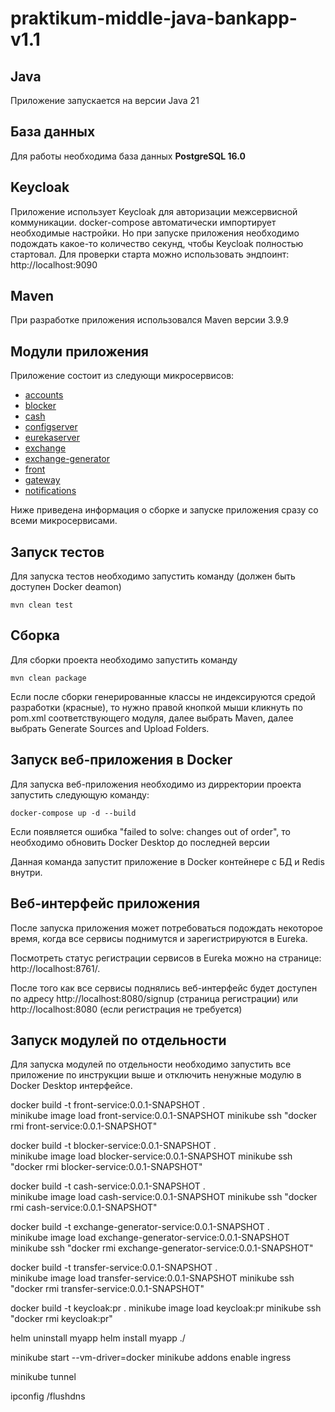 # praktikum-middle-java-bankapp-v1.1

## Java
Приложение запускается на версии Java 21

## База данных
Для работы необходима база данных **PostgreSQL 16.0**

## Keycloak
Приложение использует Keycloak для авторизации межсервисной коммуникации.
docker-compose автоматически импортирует необходимые настройки.
Но при запуске приложения необходимо подождать какое-то количество секунд, чтобы Keycloak полностью стартовал.
Для проверки старта можно использовать эндпоинт: http://localhost:9090

## Maven
При разработке приложения использовался Maven версии 3.9.9

## Модули приложения
Приложение состоит из следующи микросервисов:
 - [accounts](accounts)
 - [blocker](blocker)
 - [cash](cash)
 - [configserver](configserver)
 - [eurekaserver](eurekaserver)
 - [exchange](exchange)
 - [exchange-generator](exchange-generator)
 - [front](front)
 - [gateway](gateway)
 - [notifications](notifications)

Ниже приведена информация о сборке и запуске приложения сразу со всеми микросервисами.

## Запуск тестов
Для запуска тестов необходимо запустить команду (должен быть доступен Docker deamon)
```
mvn clean test
```

## Сборка
Для сборки проекта необходимо запустить команду
```
mvn clean package
```
Если после сборки генерированные классы не индексируются средой разработки (красные), то нужно правой кнопкой мыши кликнуть по pom.xml соответствующего модуля, далее выбрать Maven, далее выбрать Generate Sources and Upload Folders.

## Запуск веб-приложения в Docker
Для запуска веб-приложения необходимо из дирректории проекта запустить следующую команду:

```
docker-compose up -d --build
```
Если появляется ошибка "failed to solve: changes out of order", то необходимо обновить Docker Desktop до последней версии

Данная команда запустит приложение в Docker контейнере с БД и Redis внутри.

## Веб-интерфейс приложения
После запуска приложения может потребоваться подождать некоторое время, когда все сервисы поднимутся и зарегистрируются в Eureka.

Посмотреть статус регистрации сервисов в Eureka можно на странице: http://localhost:8761/.

После того как все сервисы поднялись веб-интерфейс будет доступен по адресу http://localhost:8080/signup (страница регистрации) или http://localhost:8080 (если регистрация не требуется)

## Запуск модулей по отдельности
Для запуска модулей по отдельности необходимо запустить все приложение по инструкции выше и отключить ненужные модулю в Docker Desktop интерфейсе.



docker build -t front-service:0.0.1-SNAPSHOT .   
minikube image load front-service:0.0.1-SNAPSHOT
minikube ssh "docker rmi front-service:0.0.1-SNAPSHOT"

docker build -t blocker-service:0.0.1-SNAPSHOT .   
minikube image load blocker-service:0.0.1-SNAPSHOT
minikube ssh "docker rmi blocker-service:0.0.1-SNAPSHOT"

docker build -t cash-service:0.0.1-SNAPSHOT .   
minikube image load cash-service:0.0.1-SNAPSHOT
minikube ssh "docker rmi cash-service:0.0.1-SNAPSHOT"

docker build -t exchange-generator-service:0.0.1-SNAPSHOT .   
minikube image load exchange-generator-service:0.0.1-SNAPSHOT
minikube ssh "docker rmi exchange-generator-service:0.0.1-SNAPSHOT"

docker build -t transfer-service:0.0.1-SNAPSHOT .   
minikube image load transfer-service:0.0.1-SNAPSHOT
minikube ssh "docker rmi transfer-service:0.0.1-SNAPSHOT"

docker build -t keycloak:pr .
minikube image load keycloak:pr
minikube ssh "docker rmi keycloak:pr"


helm uninstall myapp
helm install myapp ./

minikube start --vm-driver=docker
minikube addons enable ingress

minikube tunnel

ipconfig /flushdns